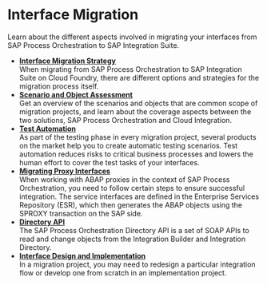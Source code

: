 <!-- loio0cab9f447d944344a400b05a95c75dfe -->

# Interface Migration

Learn about the different aspects involved in migrating your interfaces from SAP Process Orchestration to SAP Integration Suite.

-   **[Interface Migration Strategy](interface-migration-strategy-46c8a36.md "When migrating from SAP Process Orchestration to SAP Integration Suite on Cloud Foundry,
		there are different options and strategies for the migration process itself.")**  
When migrating from SAP Process Orchestration to SAP Integration Suite on Cloud Foundry, there are different options and strategies for the migration process itself.
-   **[Scenario and Object Assessment](scenario-and-object-assessment-1e83249.md "Get an overview of the scenarios and objects that are common scope of migration
		projects, and learn about the coverage aspects between the two solutions, SAP Process
		Orchestration and Cloud Integration.")**  
Get an overview of the scenarios and objects that are common scope of migration projects, and learn about the coverage aspects between the two solutions, SAP Process Orchestration and Cloud Integration.
-   **[Test Automation](test-automation-4566dd2.md "As part of the testing phase in every migration project, several products on the market help you to create automatic testing scenarios.
		Test automation reduces risks to critical business processes and lowers the human effort to cover the test tasks of your
		interfaces.")**  
As part of the testing phase in every migration project, several products on the market help you to create automatic testing scenarios. Test automation reduces risks to critical business processes and lowers the human effort to cover the test tasks of your interfaces.
-   **[Migrating Proxy Interfaces](migrating-proxy-interfaces-dfaee7b.md "When working with ABAP proxies in the context of SAP Process Orchestration, you need to follow certain steps to ensure successful
		integration. The service interfaces are defined in the Enterprise Services Repository (ESR), which then generates the ABAP objects using the
		SPROXY transaction on the SAP side.")**  
When working with ABAP proxies in the context of SAP Process Orchestration, you need to follow certain steps to ensure successful integration. The service interfaces are defined in the Enterprise Services Repository \(ESR\), which then generates the ABAP objects using the SPROXY transaction on the SAP side.
-   **[Directory API](directory-api-07096c2.md "The SAP Process Orchestration Directory API is a set of SOAP APIs to read and change objects from the Integration Builder and Integration
		Directory. ")**  
The SAP Process Orchestration Directory API is a set of SOAP APIs to read and change objects from the Integration Builder and Integration Directory.
-   **[Interface Design and Implementation](interface-design-and-implementation-b763478.md "In a migration project, you may need to redesign a particular integration flow or
		develop one from scratch in an implementation project.")**  
In a migration project, you may need to redesign a particular integration flow or develop one from scratch in an implementation project.


